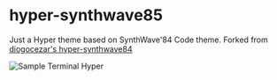 # hyper-synthwave85

Just a Hyper theme based on SynthWave'84 Code theme. Forked from [diogocezar's hyper-synthwave84](https://github.com/diogocezar/hyper-synthwave84)

![Sample Terminal Hyper](../screenshot.png)
